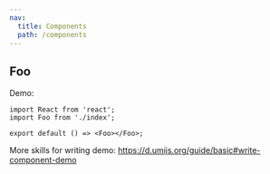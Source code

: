 ```yaml
---
nav:
  title: Components
  path: /components
---
```


## Foo

Demo:

```tsx
import React from 'react';
import Foo from './index';

export default () => <Foo></Foo>;
```

More skills for writing demo: https://d.umijs.org/guide/basic#write-component-demo
